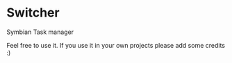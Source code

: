 Switcher
========

Symbian Task manager




Feel free to use it. If you use it in your own projects please add some credits :) 
